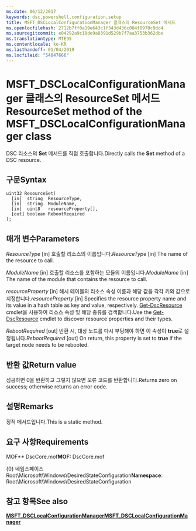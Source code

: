```yaml
---
ms.date: 06/12/2017
keywords: dsc,powershell,configuration,setup
title: MSFT_DSCLocalConfigurationManager 클래스의 ResourceSet 메서드
ms.openlocfilehash: 2712b7ff0a19e643c1f343d436c084f8970c9dd4
ms.sourcegitcommit: e04292a9c10de9a8391d529b7f7aa3753b362dbe
ms.translationtype: MTE95
ms.contentlocale: ko-KR
ms.lasthandoff: 01/04/2019
ms.locfileid: "54047666"
---
```

# <a name="resourceset-method-of-the-msftdsclocalconfigurationmanager-class"></a><span data-ttu-id="48245-103">MSFT_DSCLocalConfigurationManager 클래스의 ResourceSet 메서드</span><span class="sxs-lookup"><span data-stu-id="48245-103">ResourceSet method of the MSFT_DSCLocalConfigurationManager class</span></span>

<span data-ttu-id="48245-104">DSC 리소스의 **Set** 메서드를 직접 호출합니다.</span><span class="sxs-lookup"><span data-stu-id="48245-104">Directly calls the **Set** method of a DSC resource.</span></span>

## <a name="syntax"></a><span data-ttu-id="48245-105">구문</span><span class="sxs-lookup"><span data-stu-id="48245-105">Syntax</span></span>

```mof
uint32 ResourceSet(
  [in]  string  ResourceType,
  [in]  string  ModuleName,
  [in]  uint8   resourceProperty[],
  [out] boolean RebootRequired
);
```

## <a name="parameters"></a><span data-ttu-id="48245-106">매개 변수</span><span class="sxs-lookup"><span data-stu-id="48245-106">Parameters</span></span>

<span data-ttu-id="48245-107">*ResourceType* \[in\] 호출할 리소스의 이름입니다.</span><span class="sxs-lookup"><span data-stu-id="48245-107">*ResourceType* \[in\] The name of the resource to call.</span></span>

<span data-ttu-id="48245-108">*ModuleName* \[in\] 호출할 리소스를 포함하는 모듈의 이름입니다.</span><span class="sxs-lookup"><span data-stu-id="48245-108">*ModuleName* \[in\] The name of the module that contains the resource to call.</span></span>

<span data-ttu-id="48245-109">*resourceProperty* \[in\] 해시 테이블의 리소스 속성 이름과 해당 값을 각각 키와 값으로 지정합니다.</span><span class="sxs-lookup"><span data-stu-id="48245-109">*resourceProperty* \[in\] Specifies the resource property name and its value in a hash table as key and value, respectively.</span></span> <span data-ttu-id="48245-110">[Get-DscResource](/powershell/module/PSDesiredStateConfiguration/Get-DscResource) cmdlet을 사용하여 리소스 속성 및 해당 종류를 검색합니다.</span><span class="sxs-lookup"><span data-stu-id="48245-110">Use the [Get-DscResource](/powershell/module/PSDesiredStateConfiguration/Get-DscResource) cmdlet to discover resource properties and their types.</span></span>

<span data-ttu-id="48245-111">*RebootRequired* \[out\] 반환 시, 대상 노드를 다시 부팅해야 하면 이 속성이 **true**로 설정됩니다.</span><span class="sxs-lookup"><span data-stu-id="48245-111">*RebootRequired* \[out\] On return, this property is set to **true** if the target node needs to be rebooted.</span></span>

## <a name="return-value"></a><span data-ttu-id="48245-112">반환 값</span><span class="sxs-lookup"><span data-stu-id="48245-112">Return value</span></span>

<span data-ttu-id="48245-113">성공하면 0을 반환하고 그렇지 않으면 오류 코드를 반환합니다.</span><span class="sxs-lookup"><span data-stu-id="48245-113">Returns zero on success; otherwise returns an error code.</span></span>

## <a name="remarks"></a><span data-ttu-id="48245-114">설명</span><span class="sxs-lookup"><span data-stu-id="48245-114">Remarks</span></span>

<span data-ttu-id="48245-115">정적 메서드입니다.</span><span class="sxs-lookup"><span data-stu-id="48245-115">This is a static method.</span></span>

## <a name="requirements"></a><span data-ttu-id="48245-116">요구 사항</span><span class="sxs-lookup"><span data-stu-id="48245-116">Requirements</span></span>

<span data-ttu-id="48245-117">MOF\*\* DscCore.mof</span><span class="sxs-lookup"><span data-stu-id="48245-117">**MOF:** DscCore.mof</span></span>

<span data-ttu-id="48245-118">{0} 네임스페이스 Root\Microsoft\Windows\DesiredStateConfiguration</span><span class="sxs-lookup"><span data-stu-id="48245-118">**Namespace**: Root\Microsoft\Windows\DesiredStateConfiguration</span></span>

## <a name="see-also"></a><span data-ttu-id="48245-119">참고 항목</span><span class="sxs-lookup"><span data-stu-id="48245-119">See also</span></span>

[<span data-ttu-id="48245-120">**MSFT_DSCLocalConfigurationManager**</span><span class="sxs-lookup"><span data-stu-id="48245-120">**MSFT_DSCLocalConfigurationManager**</span></span>](msft-dsclocalconfigurationmanager.md)